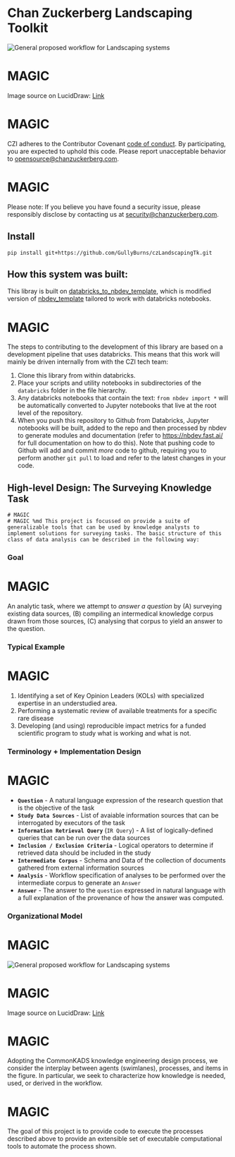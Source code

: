 # Chan Zuckerberg Landscaping Toolkit



 ![General proposed workflow for Landscaping systems](https://lucid.app/publicSegments/view/fff0cc6d-c52d-447d-80ce-2f99f8ac0d29/image.png)
# MAGIC
Image source on LucidDraw: [Link](https://lucid.app/lucidchart/a49ee803-ac2d-47ac-a628-492f95dd9346/edit?viewport_loc=2%2C-253%2C2225%2C1488%2C0_0&invitationId=inv_d95f59bf-a965-4f07-a30e-4da281aab979)

 
# MAGIC
CZI adheres to the Contributor Covenant [code of conduct](https://github.com/chanzuckerberg/.github/blob/master/CODE_OF_CONDUCT.md). By participating, you are expected to uphold this code. Please report unacceptable behavior to [opensource@chanzuckerberg.com](mailto:opensource@chanzuckerberg.com).
# MAGIC
Please note: If you believe you have found a security issue, please responsibly disclose by contacting us at [security@chanzuckerberg.com](mailto:security@chanzuckerberg.com).

 ## Install

 `pip install git+https://github.com/GullyBurns/czLandscapingTk.git`

 ## How this system was built:

 This libray is built on [databricks_to_nbdev_template](https://github.com/GullyBurns/databricks_to_nbdev_template), which is modified version of [nbdev_template](https://github.com/fastai/nbdev_template) tailored to work with databricks notebooks.
# MAGIC
The steps to contributing to the development of this library are based on a development pipeline that uses databricks. This means that this work will mainly be driven internally from with the CZI tech team: 
1. Clone this library from within databricks. 
2. Place your scripts and utility notebooks in subdirectories of the `databricks` folder in the file hierarchy.
3. Any databricks notebooks that contain the text: `from nbdev import *` will be automatically converted to Jupyter notebooks that live at the root level of the repository.
4. When you push this repository to Github from Databricks, Jupyter notebooks will be built, added to the repo and then processed by nbdev to generate modules and documentation (refer to https://nbdev.fast.ai/ for full documentation on how to do this). Note that pushing code to Github will add and commit *more* code to github, requiring you to perform another `git pull` to load and refer to the latest changes in your code. 

 ## High-level Design: The Surveying Knowledge Task

```
# MAGIC
# MAGIC %md This project is focussed on provide a suite of generalizable tools that can be used by knowledge analysts to implement solutions for surveying tasks. The basic structure of this class of data analysis can be described in the following way:
```

 ### Goal 
# MAGIC
An analytic task, where we attempt to _answer a question_ by (A) surveying existing data sources, (B) compiling an intermedical knowledge corpus drawn from those sources, (C) analysing that corpus to yield an answer to the question.

 ### Typical Example 
# MAGIC
1. Identifying a set of Key Opinion Leaders (KOLs) with specialized expertise in an understudied area. 
2. Performing a systematic review of available treatments for a specific rare disease
3. Developing (and using) reproducible impact metrics for a funded scientific program to study what is working and what is not.

 ### Terminology + Implementation Design
# MAGIC
* **`Question`** - A natural language expression of the research question that is the objective of the task
* **`Study Data Sources`** - List of avaiable information sources that can be interrogated by executors of the task
* **`Information Retrieval Query`** (`IR Query`) - A list of logically-defined queries that can be run over the data sources 
* **`Inclusion / Exclusion Criteria`** - Logical operators to determine if retrieved data should be included in the study
* **`Intermediate Corpus`** - Schema and Data of the collection of documents gathered from external information sources
* **`Analysis`** - Workflow specification of analyses to be performed over the intermediate corpus to generate an `Answer`
* **`Answer`** - The answer to the `question` expressed in natural language with a full explanation of the provenance of how the answer was computed. 

 ### Organizational Model
# MAGIC
![General proposed workflow for Landscaping systems](https://lucid.app/publicSegments/view/fea24e0a-61c7-4807-8ea2-e4859753c31b/image.png)
# MAGIC
Image source on LucidDraw: [Link](https://lucid.app/lucidchart/68ab2fbd-bbad-4573-92a2-10d5bc5f207b/edit?viewport_loc=-324%2C-503%2C3077%2C2403%2C0_0&invitationId=inv_ea8ab8dd-4284-4fb3-93b7-2eb530ce1ccb)
# MAGIC
Adopting the CommonKADS knowledge engineering design process, we consider the interplay between agents (swimlanes), processes, and items in the figure. In particular, we seek to characterize how knowledge is needed, used, or derived in the workflow.
# MAGIC
The goal of this project is to provide code to execute the processes described above to provide an extensible set of executable computational tools to automate the process shown. 
